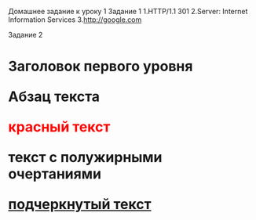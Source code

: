 Домашнее задание к уроку 1
Задание 1
1.HTTP/1.1 301
2.Server: Internet Information Services
3.http://google.com

Задание 2
<div>
 <h1>Заголовок первого уровня
  <p>Абзац текста
   <div>
    <p>
     <span style="color:red">красный текст
      <p>
       <b>текст с полужирными очертаниями  
        <p>
         <u>подчеркнутый текст

